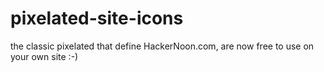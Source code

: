 # pixelated-site-icons
the classic pixelated that define HackerNoon.com, are now free to use on your own site :-) 
